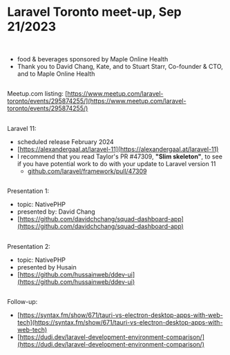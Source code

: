# Laravel Toronto meet-up, Sep 21/2023
<br>
  
- food & beverages sponsored by Maple Online Health
- Thank you to David Chang, Kate, and to Stuart Starr, Co-founder & CTO, and to Maple Online Health

##
Meetup.com listing: [https://www.meetup.com/laravel-toronto/events/295874255/](https://www.meetup.com/laravel-toronto/events/295874255/)
 
##
Laravel 11:
- scheduled release February 2024
- [https://alexandergaal.at/laravel-11](https://alexandergaal.at/laravel-11)
- I recommend that you read Taylor's PR #47309, **"Slim skeleton"**,  to see if you have potential work to do with your update to Laravel version 11
  - [github.com/laravel/framework/pull/47309](https://github.com/laravel/framework/pull/47309)

##
Presentation 1: 
- topic: NativePHP
- presented by: David Chang
- [https://github.com/davidchchang/squad-dashboard-app](https://github.com/davidchchang/squad-dashboard-app)

##
Presentation 2:
- topic: NativePHP
- presented by Husain 
- [https://github.com/hussainweb/ddev-ui](https://github.com/hussainweb/ddev-ui)

##
Follow-up:
- [https://syntax.fm/show/671/tauri-vs-electron-desktop-apps-with-web-tech](https://syntax.fm/show/671/tauri-vs-electron-desktop-apps-with-web-tech)
- [https://dudi.dev/laravel-development-environment-comparison/](https://dudi.dev/laravel-development-environment-comparison/)

# 



